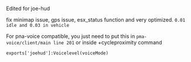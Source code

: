Edited for joe-hud

fix minimap issue, gps issue, esx_status function and very optimized. `0.01 idle and 0.03 in vehicle`

For pna-voice compatible, you just need to put this in `pma-voice/client/main line 201` or inside +cycleproximity command

`exports['joehud']:Voicelevel(voiceMode)`


